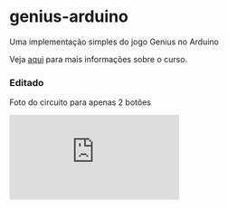genius-arduino
================

Uma implementação simples do jogo Genius no Arduino

Veja [aqui](http://matehackers.org/doku.php?id=oficina_c_09_02_13) para mais informações sobre o curso.

### Editado

Foto do circuito para apenas 2 botões

![Circuito](http://matehackers.org/lib/exe/fetch.php?cache=&media=img052.jpg)

